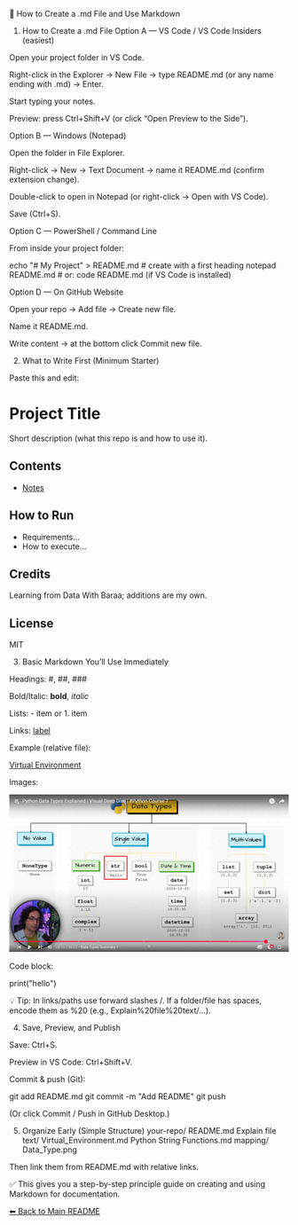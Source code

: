 📘 How to Create a .md File and Use Markdown
1) How to Create a .md File
Option A — VS Code / VS Code Insiders (easiest)

Open your project folder in VS Code.

Right-click in the Explorer → New File → type README.md (or any name ending with .md) → Enter.

Start typing your notes.

Preview: press Ctrl+Shift+V (or click “Open Preview to the Side”).

Option B — Windows (Notepad)

Open the folder in File Explorer.

Right-click → New → Text Document → name it README.md (confirm extension change).

Double-click to open in Notepad (or right-click → Open with VS Code).

Save (Ctrl+S).

Option C — PowerShell / Command Line

From inside your project folder:

echo "# My Project" > README.md     # create with a first heading
notepad README.md                   # or: code README.md  (if VS Code is installed)

Option D — On GitHub Website

Open your repo → Add file → Create new file.

Name it README.md.

Write content → at the bottom click Commit new file.

2) What to Write First (Minimum Starter)

Paste this and edit:

# Project Title  

Short description (what this repo is and how to use it).  

## Contents  
- [Notes](notes/intro.md)  <!-- example relative link -->  

## How to Run  
- Requirements…  
- How to execute…  

## Credits  
Learning from Data With Baraa; additions are my own.  

## License  
MIT  

3) Basic Markdown You’ll Use Immediately

Headings: #, ##, ###

Bold/Italic: **bold**, *italic*

Lists: - item or 1. item

Links: [label](relative/or/full/url)

Example (relative file):

[Virtual Environment](Explanation/Virtual_Environment.md)


Images:

![alt](mapping/Data_Type.png)


Code block:

print("hello")


💡 Tip: In links/paths use forward slashes /.
If a folder/file has spaces, encode them as %20 (e.g., Explain%20file%20text/...).

4) Save, Preview, and Publish

Save: Ctrl+S.

Preview in VS Code: Ctrl+Shift+V.

Commit & push (Git):

git add README.md
git commit -m "Add README"
git push


(Or click Commit / Push in GitHub Desktop.)

5) Organize Early (Simple Structure)
your-repo/
  README.md
  Explain file text/
    Virtual_Environment.md
    Python String Functions.md
  mapping/
    Data_Type.png


Then link them from README.md with relative links.

✅ This gives you a step-by-step principle guide on creating and using Markdown for documentation.




[⬅ Back to Main README](../README.md)